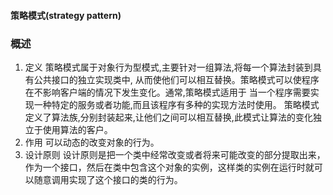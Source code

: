 #### 策略模式(strategy pattern)
### 概述
1. 定义
策略模式属于对象行为型模式,主要针对一组算法,将每一个算法封装到具有公共接口的独立实现类中,
从而使他们可以相互替换。策略模式可以使程序在不影响客户端的情况下发生变化。通常,策略模式适用于
当一个程序需要实现一种特定的服务或者功能,而且该程序有多种的实现方法时使用。
策略模式定义了算法族,分别封装起来,让他们之间可以相互替换,此模式让算法的变化独立于使用算法的客户。
2. 作用
可以动态的改变对象的行为。
3. 设计原则
设计原则是把一个类中经常改变或者将来可能改变的部分提取出来，作为一个接口，然后在类中包含这个对象的实例，这样类的实例在运行时就可以随意调用实现了这个接口的类的行为。
